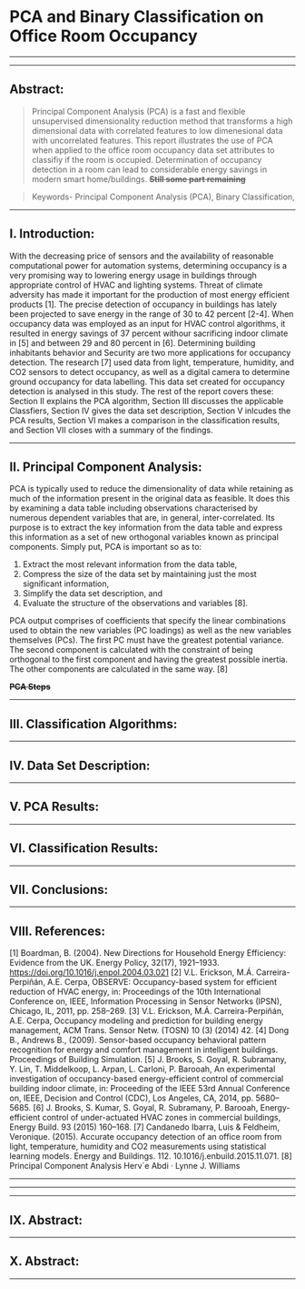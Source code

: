 # PCA and Binary Classification on Office Room Occupancy
---------------------------------------------------------
---------------------------------------------------------
## Abstract:
> Principal Component Analysis (PCA) is a fast and flexible unsupervised dimensionality reduction method that transforms a high dimensional data with correlated features to low dimenesional data with uncorrelated features. This report illustrates the use of PCA when applied to the office room occupancy data set attributes to classifiy if the room is occupied. Determination of occupancy detection in a room can lead to considerable energy savings in modern smart home/buildings. **~~Still some part remaining~~**

> Keywords- Principal Component Analysis (PCA), Binary Classification, 
---------------------------------------------------------
## Ⅰ. Introduction:

With the decreasing price of sensors and the availability of reasonable computational power for automation systems, determining occupancy is a very promising way to lowering energy usage in buildings through appropriate control of HVAC and lighting systems. Threat of climate adversity has made it important for the production of most energy efficient products [1]. The precise detection of occupancy in buildings has lately been projected to save energy in the range of 30 to 42 percent [2-4]. When occupancy data was employed as an input for HVAC control algorithms, it resulted in energy savings of 37 percent withour sacrificing indoor climate in [5] and between 29 and 80 percent in [6]. Determining building inhabitants behavior and Security are two more applications for occupancy detection. The research [7] used data from light, temperature, humidity, and CO2 sensors to detect occupancy, as well as a digital camera to determine ground occupancy for data labelling. This data set created for occupancy detection is analysed in this study.
The rest of the report covers these: Section Ⅱ explains the PCA algorithm, Section Ⅲ discusses the applicable Classfiers, Section Ⅳ gives the data set description, Section Ⅴ inlcudes the PCA results, Section Ⅵ makes a comparison in the classification results, and Section Ⅶ closes with a summary of the findings.

---------------------------------------------------------
## Ⅱ. Principal Component Analysis:

PCA is typically used to reduce the dimensionality of data while retaining as much of the information present in the original data as feasible. It does this by examining a data table including observations characterised by numerous dependent variables that are, in general, inter-correlated. Its purpose is to extract the key information from the data table and express this information as a set of new orthogonal variables known as principal components. Simply put, PCA is important so as to:

1. Extract the most relevant information from the data table, 
2. Compress the size of the data set by maintaining just the most significant information, 
3. Simplify the data set description, and 
4. Evaluate the structure of the observations and variables [8].

PCA output comprises of coefficients that specify the linear combinations used to obtain the new variables (PC loadings) as well as the new variables themselves (PCs). The first PC must have the greatest potential variance. The second component is calculated with the constraint of being orthogonal to the first component and having the greatest possible inertia. The other components are calculated in the same way. [8]

**~~PCA Steps~~**

---------------------------------------------------------
## Ⅲ. Classification Algorithms:

---------------------------------------------------------
## Ⅳ. Data Set Description:

---------------------------------------------------------
## Ⅴ. PCA Results:

---------------------------------------------------------
## Ⅵ. Classification Results:

---------------------------------------------------------
## Ⅶ. Conclusions:

---------------------------------------------------------
## Ⅷ. References:
[1] Boardman, B. (2004). New Directions for Household Energy Efficiency: Evidence from the UK. Energy Policy, 32(17), 1921–1933. https://doi.org/10.1016/j.enpol.2004.03.021 
[2] V.L. Erickson, M.Á. Carreira-Perpiñán, A.E. Cerpa, OBSERVE: Occupancy-based
system for efficient reduction of HVAC energy, in: Proceedings of the 10th
International Conference on, IEEE, Information Processing in Sensor Networks
(IPSN), Chicago, IL, 2011, pp. 258–269.
[3] V.L. Erickson, M.Á. Carreira-Perpiñán, A.E. Cerpa, Occupancy modeling and
prediction for building energy management, ACM Trans. Sensor Netw. (TOSN)
10 (3) (2014) 42.
[4] Dong B., Andrews B., (2009). Sensor-based occupancy behavioral pattern
recognition for energy and comfort management in intelligent buildings.
Proceedings of Building Simulation.
[5] J. Brooks, S. Goyal, R. Subramany, Y. Lin, T. Middelkoop, L. Arpan, L. Carloni, P.
Barooah, An experimental investigation of occupancy-based energy-efficient
control of commercial building indoor climate, in: Proceeding of the IEEE 53rd
Annual Conference on, IEEE, Decision and Control (CDC), Los Angeles, CA,
2014, pp. 5680–5685.
[6] J. Brooks, S. Kumar, S. Goyal, R. Subramany, P. Barooah, Energy-efficient
control of under-actuated HVAC zones in commercial buildings, Energy Build.
93 (2015) 160–168.
[7] Candanedo Ibarra, Luis & Feldheim, Veronique. (2015). Accurate occupancy detection of an office room from light, temperature, humidity and CO2 measurements using statistical learning models. Energy and Buildings. 112. 10.1016/j.enbuild.2015.11.071.
[8] Principal Component Analysis Herv´e Abdi · Lynne J. Williams
 

---------------------------------------------------------
---------------------------------------------------------
---------------------------------------------------------
## Ⅸ. Abstract:
>
---------------------------------------------------------
## Ⅹ. Abstract:
>
---------------------------------------------------------

